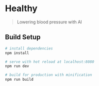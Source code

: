 # Healthy

> Lowering blood pressure with AI

## Build Setup

``` bash
# install dependencies
npm install

# serve with hot reload at localhost:8080
npm run dev

# build for production with minification
npm run build
```